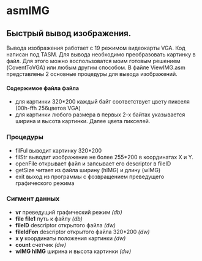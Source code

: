 # asmIMG
## Быстрый вывод изображения.

Вывода изображения работает с 19 режимом видеокарты VGA. Код написан под TASM.
Для вывода необходимо преобразовать картинку в файл. Для этого можно воспользоватся моим готовым решением (CoventToVGA) или любым другим способом.
В файле ViewIMG.asm представлены 2 основные процедуры для вывода изображений.

#### Содержимое файла файла
- для картинки 320*200 каждый байт соответствует цвету пикселя (00h-ffh 256цветов VGA)
- для картинки любого размера в первых 2-х байтах указывается ширина и высота картинки. Далее цвета пикселей.
### Процедуры
- filFul выводит картинку 320*200
- filStr выводит изображение не более 255*200 в координатах Х и Y.
- openFile открывает файл и запсывает его descriptor в fileID
- getSize читает из файла ширину (hIMG) и длину (wIMG)
- exit выход из программы с фозвращением преведущего графического режима
### Сигмент данных
* **vr** преведущий графический режим *(db)*
* **file file1** путь к файлу *(db)*
* **fileID** descriptor открытого файла *(dw)*
* **fileIdFon** descriptor открытого файла 320*200 *(dw)*
* **x y** координаты положения картинки *(dw)*
* **count** счетчик *(dw)*
* **wIMG hIMG** ширина и высота картинки *(dw)*
